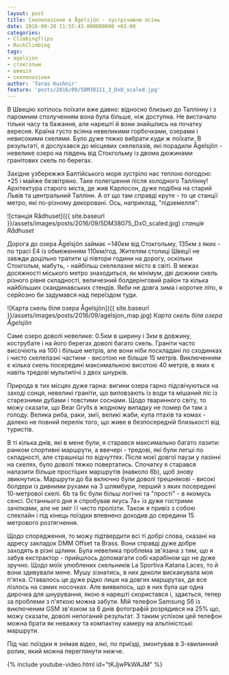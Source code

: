 ```yaml
---
layout: post
title: Скелелазіння в Ågelsjön - зустрічаючи осінь
date: 2016-09-20 11:55:43.000000000 +03:00
categories:
- ClimbingTrips
- RockClimbing
tags:
- agelsjon
- стокгольм
- швеція
- скелелазіння
author: 'Taras Kushnir'
feature: 'posts/2016/09/5DM38111_3_DxO_scaled.jpg'
---
```


В Швецію хотілось поїхати вже давно: відносно близько до Таллінну і з паромним сполученням вона була більше, ніж доступна. Не вистачало тільки часу та бажання, але нарешті й вони знайшлись на початку вересня. Країна густо всіяна невеликими горбочками, озерами і невисокими скелями. Було дуже тяжко вибрати куди ж поїхати. В результаті, я дослухався до місцевих скелелазів, які порадили Ågelsjön - невелике озеро на південь від Стокгольму із двома дюжинами гранітових скель по берегах.

<!--more-->

Західне узбережжя Балтійського моря зустріло нас теплою погодою: +25 і майже безвітряно. Таке полегшення після холодного Таллінну! Архітектура старого міста, де жив Карлосон, дуже подібна на старий Львів та центральний Таллінн. А от що там справді круте - то це станції метро, які по-різному декоровані. Ось, наприклад, "підземелля":

![станція Rådhuset]({{ site.baseurl }}/assets/images/posts/2016/09/5DM38075_DxO_scaled.jpg)
*станція Rådhuset*

Дорога до озера Ågelsjön займає ~140км від Стокгольму, 135км з яких - по трасі Е4 із обмеженням 110км/год. Жителям столиці Швеції не завжди доцільно тратити ці півтори години на дорогу, оскільки Стокгольм, мабуть, - найбільш скелелазне місто в світі. В межах досяжності міського метро знаходиться, як мінімум, дві дюжини скель різного рівня складності, величезний болдерінговий район та кілька найбільших скандинавських стендів. Якби не довга зима і коротке літо, я серйозно би задумався над переїздом туди.

![Карта скель біля озера Ågelsjön]({{ site.baseurl }}/assets/images/posts/2016/09/agelsjon_map.jpg)
*Карта скель біля озера Ågelsjön*

Саме озеро доволі невелике: 0.5км в ширину і 3км в довжину, кострубате і на його берегах доволі багато скель. Граніти часто височіють на 100 і більше метрів, але вони ніби поскладані по сходинках і чисто скелелазні частини - висотою не більше 15 метрів. Виключенням є кілька скель посередині максимальною висотою 40 метрів, в яких є навіть тредові мультипічі з двох шнурків.

Природа в тих місцях дуже гарна: вигини озера гарно підсвічуються на заході сонця, невеликі граніти, що виповзають із води та мішаний ліс із старезними дубами і товстими соснами. Щодо тваринного світу, то можу сказати, що Bear Grylls в жодному випадку не помер би там з голоду. Велика риба, раки, змії, великі жаби, купа птахів та комах - далеко не повний перелік того, що живе в безпосередній близькості від туристів.

В ті кілька днів, які в мене були, я старався максимально багато лазити: ранком спортивні маршрути, а ввечері - тредові, які були легші по складності, але страшніші по відчуттях. Після моєї довгої паузи у лазінні на скелях, було доволі тяжко повертатись. Спочатку я старався налазити більше простіших маршрутів (навколо 6b), щоб знову звикнутись. Маршрути до 6а включно були доволі трешнякові - високі болдери із дивними рухами на 3 шлямбури, перший з яких посередині 10-метрової скелі. 6b та 6c були більш логічні та "прості" - в якомусь сенсі. Останнього дня я спробував якусь 7а+ із дуже гострими зачіпками, але не зміг її чисто пролізти. Також я привіз з собою слеклайн і під кінець поїздки впевнено доходив до середини 15 метрового розтягнення.

Щодо спорядження, то можу підтвердити всі ті добрі слова, сказані на адресу закладок DMM Offset та Brass. Вони справді дуже добре заходять в різні щілини. Була невелика проблема зв'язана з тим, що я забув екстрактор - прийшлось допомагати собі карабіном що не дуже зручно. Щодо моїх улюблених скельників La Sportiva Katana Laces, то й вони здивували мене. Мушу зізнатись, в них деколи вискакувала моя п'ятка. Ставалось це дуже рідко лише на довгих маршрутах, де все лізлось на самих носочках. Але виявилось, що в них була ще одна дирочка для шнурування, якою я нарешті скористався і, здається, тепер за проблеми з п'яткою можна забути. Мій телефон Samsung S6 із виключеним GSM зв'язком за 6 днів фотографій розрядився на 25% що, можу сказати, доволі непоганий результат. З таким успіхом цей телефон можна брати як неважку та компактну камеру на альпіністські маршрути.

Під час поїздки я знімав відео, які, по приїзді, змонтував в 3-хвилинний ролик, який можна переглянути нижче.

{% include youtube-video.html id="tKJjwPkWAJM" %}
